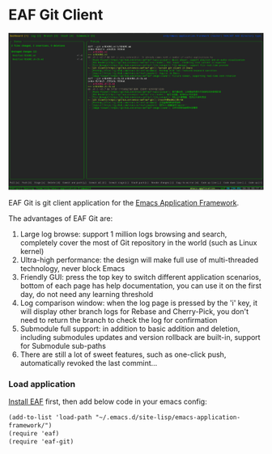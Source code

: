 # EAF Git Client
<p align="center">
  <img width="800" src="./screenshot.png">
</p>

EAF Git is git client application for the [Emacs Application Framework](https://github.com/emacs-eaf/emacs-application-framework).

The advantages of EAF Git are:

1. Large log browse: support 1 million logs browsing and search, completely cover the most of Git repository in the world (such as Linux kernel)
2. Ultra-high performance: the design will make full use of multi-threaded technology, never block Emacs
3. Friendly GUI: press the top key to switch different application scenarios, bottom of each page has help documentation, you can use it on the first day, do not need any learning threshold
4. Log comparison window: when the log page is pressed by the 'i' key, it will display other branch logs for Rebase and Cherry-Pick, you don't need to return the branch to check the log for confirmation
5. Submodule full support: in addition to basic addition and deletion, including submodules updates and version rollback are built-in, support for Submodule sub-paths
6. There are still a lot of sweet features, such as one-click push, automatically revoked the last commint...

### Load application

[Install EAF](https://github.com/emacs-eaf/emacs-application-framework#install) first, then add below code in your emacs config:

```Elisp
(add-to-list 'load-path "~/.emacs.d/site-lisp/emacs-application-framework/")
(require 'eaf)
(require 'eaf-git)
```
